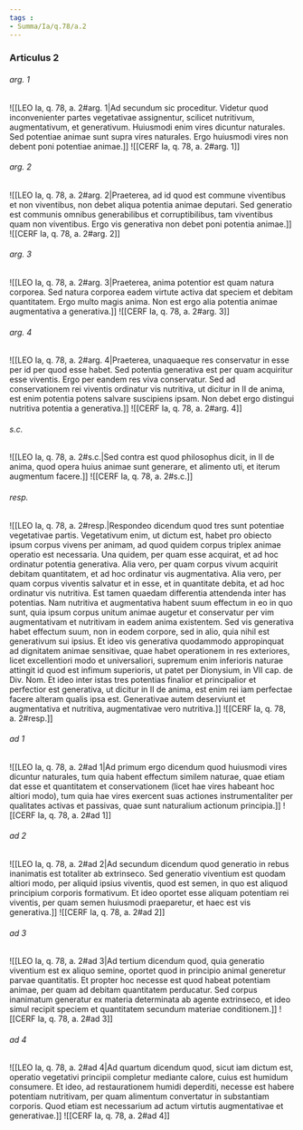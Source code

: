 ```yaml
---
tags : 
- Summa/Ia/q.78/a.2
---
```


### Articulus 2

###### arg. 1
![[LEO Ia, q. 78, a. 2#arg. 1|Ad secundum sic proceditur. Videtur quod inconvenienter partes vegetativae assignentur, scilicet nutritivum, augmentativum, et generativum. Huiusmodi enim vires dicuntur naturales. Sed potentiae animae sunt supra vires naturales. Ergo huiusmodi vires non debent poni potentiae animae.]]
![[CERF Ia, q. 78, a. 2#arg. 1]]

###### arg. 2
![[LEO Ia, q. 78, a. 2#arg. 2|Praeterea, ad id quod est commune viventibus et non viventibus, non debet aliqua potentia animae deputari. Sed generatio est communis omnibus generabilibus et corruptibilibus, tam viventibus quam non viventibus. Ergo vis generativa non debet poni potentia animae.]]
![[CERF Ia, q. 78, a. 2#arg. 2]]

###### arg. 3
![[LEO Ia, q. 78, a. 2#arg. 3|Praeterea, anima potentior est quam natura corporea. Sed natura corporea eadem virtute activa dat speciem et debitam quantitatem. Ergo multo magis anima. Non est ergo alia potentia animae augmentativa a generativa.]]
![[CERF Ia, q. 78, a. 2#arg. 3]]

###### arg. 4
![[LEO Ia, q. 78, a. 2#arg. 4|Praeterea, unaquaeque res conservatur in esse per id per quod esse habet. Sed potentia generativa est per quam acquiritur esse viventis. Ergo per eandem res viva conservatur. Sed ad conservationem rei viventis ordinatur vis nutritiva, ut dicitur in II de anima, est enim potentia potens salvare suscipiens ipsam. Non debet ergo distingui nutritiva potentia a generativa.]]
![[CERF Ia, q. 78, a. 2#arg. 4]]

###### s.c.
![[LEO Ia, q. 78, a. 2#s.c.|Sed contra est quod philosophus dicit, in II de anima, quod opera huius animae sunt generare, et alimento uti, et iterum augmentum facere.]]
![[CERF Ia, q. 78, a. 2#s.c.]]

###### resp.
![[LEO Ia, q. 78, a. 2#resp.|Respondeo dicendum quod tres sunt potentiae vegetativae partis. Vegetativum enim, ut dictum est, habet pro obiecto ipsum corpus vivens per animam, ad quod quidem corpus triplex animae operatio est necessaria. Una quidem, per quam esse acquirat, et ad hoc ordinatur potentia generativa. Alia vero, per quam corpus vivum acquirit debitam quantitatem, et ad hoc ordinatur vis augmentativa. Alia vero, per quam corpus viventis salvatur et in esse, et in quantitate debita, et ad hoc ordinatur vis nutritiva. Est tamen quaedam differentia attendenda inter has potentias. Nam nutritiva et augmentativa habent suum effectum in eo in quo sunt, quia ipsum corpus unitum animae augetur et conservatur per vim augmentativam et nutritivam in eadem anima existentem. Sed vis generativa habet effectum suum, non in eodem corpore, sed in alio, quia nihil est generativum sui ipsius. Et ideo vis generativa quodammodo appropinquat ad dignitatem animae sensitivae, quae habet operationem in res exteriores, licet excellentiori modo et universaliori, supremum enim inferioris naturae attingit id quod est infimum superioris, ut patet per Dionysium, in VII cap. de Div. Nom. Et ideo inter istas tres potentias finalior et principalior et perfectior est generativa, ut dicitur in II de anima, est enim rei iam perfectae facere alteram qualis ipsa est. Generativae autem deserviunt et augmentativa et nutritiva, augmentativae vero nutritiva.]]
![[CERF Ia, q. 78, a. 2#resp.]]

###### ad 1
![[LEO Ia, q. 78, a. 2#ad 1|Ad primum ergo dicendum quod huiusmodi vires dicuntur naturales, tum quia habent effectum similem naturae, quae etiam dat esse et quantitatem et conservationem (licet hae vires habeant hoc altiori modo), tum quia hae vires exercent suas actiones instrumentaliter per qualitates activas et passivas, quae sunt naturalium actionum principia.]]
![[CERF Ia, q. 78, a. 2#ad 1]]

###### ad 2
![[LEO Ia, q. 78, a. 2#ad 2|Ad secundum dicendum quod generatio in rebus inanimatis est totaliter ab extrinseco. Sed generatio viventium est quodam altiori modo, per aliquid ipsius viventis, quod est semen, in quo est aliquod principium corporis formativum. Et ideo oportet esse aliquam potentiam rei viventis, per quam semen huiusmodi praeparetur, et haec est vis generativa.]]
![[CERF Ia, q. 78, a. 2#ad 2]]

###### ad 3
![[LEO Ia, q. 78, a. 2#ad 3|Ad tertium dicendum quod, quia generatio viventium est ex aliquo semine, oportet quod in principio animal generetur parvae quantitatis. Et propter hoc necesse est quod habeat potentiam animae, per quam ad debitam quantitatem perducatur. Sed corpus inanimatum generatur ex materia determinata ab agente extrinseco, et ideo simul recipit speciem et quantitatem secundum materiae conditionem.]]
![[CERF Ia, q. 78, a. 2#ad 3]]

###### ad 4
![[LEO Ia, q. 78, a. 2#ad 4|Ad quartum dicendum quod, sicut iam dictum est, operatio vegetativi principii completur mediante calore, cuius est humidum consumere. Et ideo, ad restaurationem humidi deperditi, necesse est habere potentiam nutritivam, per quam alimentum convertatur in substantiam corporis. Quod etiam est necessarium ad actum virtutis augmentativae et generativae.]]
![[CERF Ia, q. 78, a. 2#ad 4]]

